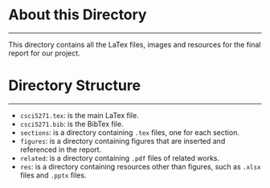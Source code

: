 # About this Directory
----------------------
This directory contains all the LaTex files, images and resources for the final report for our project.

# Directory Structure
---------------------
- `csci5271.tex`: is the main LaTex file.
- `csci5271.bib`: is the BibTex file.
- `sections`: is a directory containing `.tex` files, one for each section.
- `figures`: is a directory containing figures that are inserted and referenced in the report.
- `related`: is a directory containing `.pdf` files of related works.
- `res`: is a directory containing resources other than figures, such as `.xlsx` files and `.pptx` files.
